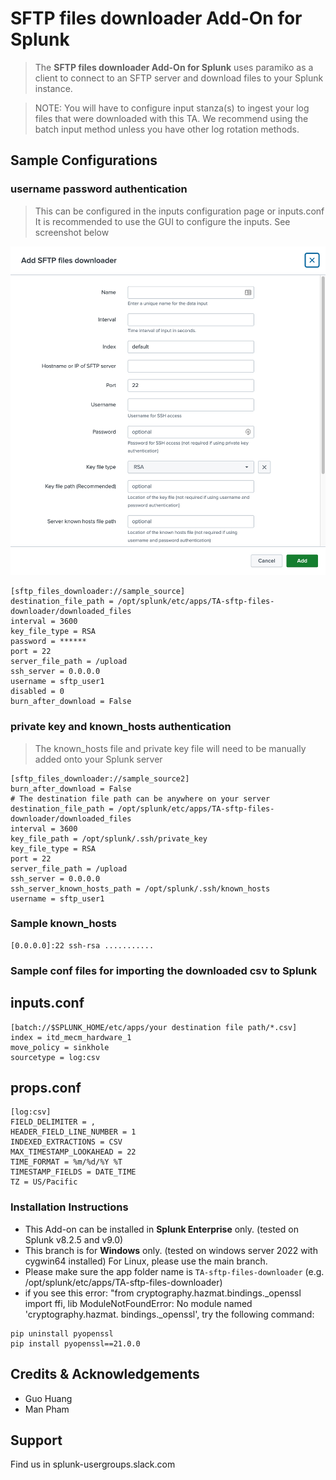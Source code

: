 # SFTP files downloader Add-On for Splunk

> The **SFTP files downloader Add-On for Splunk** uses paramiko as a client to connect to an SFTP server and download files to your Splunk instance.

> NOTE: You will have to configure input stanza(s) to ingest your log files
> that were downloaded with this TA. We recommend using the batch input method
> unless you have other log rotation methods.

## Sample Configurations

### username password authentication

> This can be configured in the inputs configuration page or inputs.conf
> It is recommended to use the GUI to configure the inputs. See screenshot below

<img src="static/inputs.png"/>

```
[sftp_files_downloader://sample_source]
destination_file_path = /opt/splunk/etc/apps/TA-sftp-files-downloader/downloaded_files
interval = 3600
key_file_type = RSA
password = ******
port = 22
server_file_path = /upload
ssh_server = 0.0.0.0
username = sftp_user1
disabled = 0
burn_after_download = False
```

### private key and known_hosts authentication

> The known_hosts file and private key file will need to be manually added onto your Splunk server

```
[sftp_files_downloader://sample_source2]
burn_after_download = False
# The destination file path can be anywhere on your server
destination_file_path = /opt/splunk/etc/apps/TA-sftp-files-downloader/downloaded_files
interval = 3600
key_file_path = /opt/splunk/.ssh/private_key
key_file_type = RSA
port = 22
server_file_path = /upload
ssh_server = 0.0.0.0
ssh_server_known_hosts_path = /opt/splunk/.ssh/known_hosts
username = sftp_user1

```

### Sample known_hosts

```
[0.0.0.0]:22 ssh-rsa ...........
```

### Sample conf files for importing the downloaded csv to Splunk

## inputs.conf
```
[batch://$SPLUNK_HOME/etc/apps/your destination file path/*.csv]
index = itd_mecm_hardware_1
move_policy = sinkhole
sourcetype = log:csv
```

## props.conf
```
[log:csv]
FIELD_DELIMITER = ,
HEADER_FIELD_LINE_NUMBER = 1
INDEXED_EXTRACTIONS = CSV
MAX_TIMESTAMP_LOOKAHEAD = 22
TIME_FORMAT = %m/%d/%Y %T
TIMESTAMP_FIELDS = DATE_TIME
TZ = US/Pacific

```

### Installation Instructions

- This Add-on can be installed in **Splunk Enterprise** only. (tested on Splunk v8.2.5 and v9.0)
- This branch is for **Windows** only. (tested on windows server 2022 with cygwin64 installed) For Linux, please use the main branch.
- Please make sure the app folder name is `TA-sftp-files-downloader` (e.g. /opt/splunk/etc/apps/TA-sftp-files-downloader)
- if you see this error: "from cryptography.hazmat.bindings._openssl import ffi, lib ModuleNotFoundError: No module named 'cryptography.hazmat. bindings._openssl', try the following command:

```
pip uninstall pyopenssl
pip install pyopenssl==21.0.0
```

## Credits & Acknowledgements

- Guo Huang
- Man Pham

## Support

Find us in splunk-usergroups.slack.com
